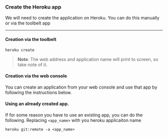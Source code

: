 ### Create the Heroku app

We will need to create the application on Heroku. You can do this manually or via the toolbelt app

-----

#### Creation via the toolbelt

```
heroku create
```

> **Note**: The web address and application name will print to screen, so take note of it.

#### Creation via the web console

You can create an application from your web console and use that app by following the instructions below.


#### Using an already created app.

If for some reason you have to use an existing app, you can do the following. Replacing ``<app_name>`` with you heroku applicaiton name

```
heroku git:remote -a <app_name>
```